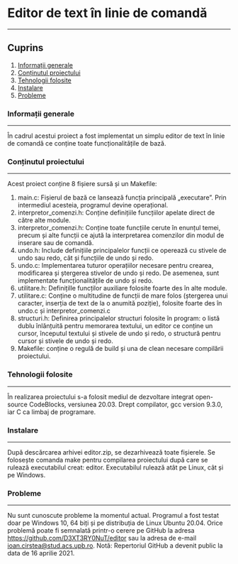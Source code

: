 # Editor de text în linie de comandă
***
## Cuprins
1. [Informații generale](#informații-generale)
2. [Conținutul proiectului](#conținutul-proiectului)
3. [Tehnologii folosite](#tehnologii-folosite)
4. [Instalare](#instalare)
5. [Probleme](#probleme)

### Informații generale
***
În cadrul acestui proiect a fost implementat un simplu editor de text în linie de comandă 
ce conține toate funcționalitățile de bază.

### Conținutul proiectului
***
Acest proiect conține 8 fișiere sursă și un Makefile:
1. main.c: Fișierul de bază ce lansează funcția principală „executare”. 
Prin intermediul acesteia, programul devine operațional.
2. interpretor_comenzi.h: Conține definițiile funcțiilor apelate direct 
de către alte module.
3. interpretor_comenzi.h: Conține toate funcțiile cerute în enunțul temei, 
precum și alte funcții ce ajută la interpretarea comenzilor din modul de inserare
sau de comandă.
4. undo.h: Include definițiile principalelor funcții ce operează cu stivele
de undo sau redo, cât și funcțiile de undo și redo.
5. undo.c: Implementarea tuturor operațiilor necesare pentru crearea, modificarea
și ștergerea stivelor de undo și redo. De asemenea, sunt implementate funcționalitățile
de undo și redo.
6. utilitare.h: Definițille funcților auxiliare folosite foarte des în alte module.
7. utilitare.c: Conține o multitudine de funcții de mare folos (ștergerea unui caracter,
inserția de text de la o anumită poziție), folosite foarte des în undo.c și 
interpretor_comenzi.c
8. structuri.h: Definirea principalelor structuri folosite în program: o listă
dublu înlănțuită pentru memorarea textului, un editor ce conține un cursor, începutul
textului și stivele de undo și redo, o structură pentru cursor și stivele de undo și redo.
9. Makefile: conține o regulă de build și una de clean necesare compilării proiectului.

### Tehnologii folosite
***
În realizarea proiectului s-a folosit mediul de dezvoltare integrat open-source CodeBlocks, versiunea 20.03. Drept compilator, gcc version 9.3.0, iar C ca limbaj de programare.

### Instalare
***
După descărcarea arhivei editor.zip, se dezarhivează toate fișierele. Se folosește comanda make pentru compilarea proiectului după care se rulează executabilul creat: editor. Executabilul rulează atât pe Linux, cât și pe Windows.

### Probleme
***
Nu sunt cunoscute probleme la momentul actual. Programul a fost testat doar pe Windows 10, 64 biți și pe distribuția de Linux Ubuntu 20.04. Orice problemă poate fi semnalată printr-o cerere pe GitHub la adresa https://github.com/D3XT3RY0NuT/editor sau la adresa de e-mail ioan.cirstea@stud.acs.upb.ro.
Notă: Repertoriul GitHub a devenit public la data de 16 aprilie 2021.
